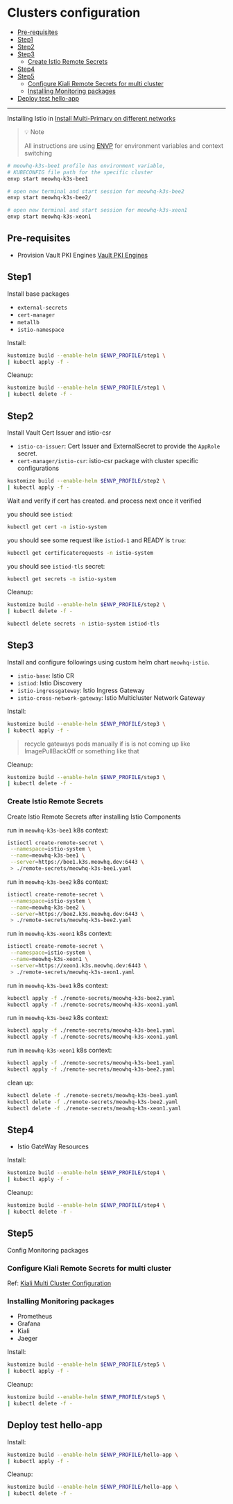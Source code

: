 # Clusters configuration

- [Pre-requisites](#pre-requisites)
- [Step1](#step1)
- [Step2](#step2)
- [Step3](#step3)
  - [Create Istio Remote Secrets](#create-istio-remote-secrets)
- [Step4](#step4)
- [Step5](#step5)
  - [Configure Kiali Remote Secrets for multi cluster](#configure-kiali-remote-secrets-for-multi-cluster)
  - [Installing Monitoring packages](#installing-monitoring-packages)
- [Deploy test hello-app](#deploy-test-hello-app)

----

Installing Istio in [Install Multi-Primary on different networks](https://istio.io/latest/docs/setup/install/multicluster/multi-primary_multi-network/)

> 💡 Note
>
> All instructions are using [ENVP](https://github.com/sunggun-yu/envp) for environment variables and context switching

```bash
# meowhq-k3s-bee1 profile has environment variable,
# KUBECONFIG file path for the specific cluster
envp start meowhq-k3s-bee1

# open new terminal and start session for meowhq-k3s-bee2
envp start meowhq-k3s-bee2/

# open new terminal and start session for meowhq-k3s-xeon1
envp start meowhq-k3s-xeon1
```

## Pre-requisites

- Provision Vault PKI Engines [Vault PKI Engines](../docs/configure-vault-pki-engines.md)

## Step1

Install base packages

- `external-secrets`
- `cert-manager`
- `metallb`
- `istio-namespace`

Install:

```bash
kustomize build --enable-helm $ENVP_PROFILE/step1 \
| kubectl apply -f -
```

Cleanup:

```bash
kustomize build --enable-helm $ENVP_PROFILE/step1 \
| kubectl delete -f -
```

## Step2

Install Vault Cert Issuer and istio-csr

- `istio-ca-issuer`: Cert Issuer and ExternalSecret to provide the `AppRole` secret.
- `cert-manager/istio-csr`: istio-csr package with cluster specific configurations

```bash
kustomize build --enable-helm $ENVP_PROFILE/step2 \
| kubectl apply -f -
```

Wait and verify if cert has created. and process next once it verified

you should see `istiod`:

```bash
kubectl get cert -n istio-system
```

you should see some request like `istiod-1` and READY is `true`:

```bash
kubectl get certificaterequests -n istio-system
```

you should see `istiod-tls` secret:

```bash
kubectl get secrets -n istio-system
```

Cleanup:

```bash
kustomize build --enable-helm $ENVP_PROFILE/step2 \
| kubectl delete -f -

kubectl delete secrets -n istio-system istiod-tls
```

## Step3

Install and configure followings using custom helm chart `meowhq-istio`.

- `istio-base`: Istio CR
- `istiod`: Istio Discovery
- `istio-ingressgateway`: Istio Ingress Gateway
- `istio-cross-network-gateway`: Istio Multicluster Network Gateway

Install:

```bash
kustomize build --enable-helm $ENVP_PROFILE/step3 \
| kubectl apply -f -
```

> recycle gateways pods manually if is is not coming up like ImagePullBackOff or something like that

Cleanup:

```bash
kustomize build --enable-helm $ENVP_PROFILE/step3 \
| kubectl delete -f -
```

### Create Istio Remote Secrets

Create Istio Remote Secrets after installing Istio Components

run in `meowhq-k3s-bee1` k8s context:

```bash
istioctl create-remote-secret \
 --namespace=istio-system \
 --name=meowhq-k3s-bee1 \
 --server=https://bee1.k3s.meowhq.dev:6443 \
 > ./remote-secrets/meowhq-k3s-bee1.yaml
```

run in `meowhq-k3s-bee2` k8s context:

```bash
istioctl create-remote-secret \
 --namespace=istio-system \
 --name=meowhq-k3s-bee2 \
 --server=https://bee2.k3s.meowhq.dev:6443 \
 > ./remote-secrets/meowhq-k3s-bee2.yaml
```

run in `meowhq-k3s-xeon1` k8s context:

```bash
istioctl create-remote-secret \
 --namespace=istio-system \
 --name=meowhq-k3s-xeon1 \
 --server=https://xeon1.k3s.meowhq.dev:6443 \
 > ./remote-secrets/meowhq-k3s-xeon1.yaml
```

run in `meowhq-k3s-bee1` k8s context:

```bash
kubectl apply -f ./remote-secrets/meowhq-k3s-bee2.yaml
kubectl apply -f ./remote-secrets/meowhq-k3s-xeon1.yaml
```

run in `meowhq-k3s-bee2` k8s context:

```bash
kubectl apply -f ./remote-secrets/meowhq-k3s-bee1.yaml
kubectl apply -f ./remote-secrets/meowhq-k3s-xeon1.yaml
```

run in `meowhq-k3s-xeon1` k8s context:

```bash
kubectl apply -f ./remote-secrets/meowhq-k3s-bee1.yaml
kubectl apply -f ./remote-secrets/meowhq-k3s-bee2.yaml
```

clean up:

```bash
kubectl delete -f ./remote-secrets/meowhq-k3s-bee1.yaml
kubectl delete -f ./remote-secrets/meowhq-k3s-bee2.yaml
kubectl delete -f ./remote-secrets/meowhq-k3s-xeon1.yaml
```

## Step4

- Istio GateWay Resources

Install:

```bash
kustomize build --enable-helm $ENVP_PROFILE/step4 \
| kubectl apply -f -
```

Cleanup:

```bash
kustomize build --enable-helm $ENVP_PROFILE/step4 \
| kubectl delete -f -
```

## Step5

Config Monitoring packages

### Configure Kiali Remote Secrets for multi cluster

Ref: [Kiali Multi Cluster Configuration](./kiali-multicluster/README.md)

### Installing Monitoring packages

- Prometheus
- Grafana
- Kiali
- Jaeger

Install:

```bash
kustomize build --enable-helm $ENVP_PROFILE/step5 \
| kubectl apply -f -
```

Cleanup:

```bash
kustomize build --enable-helm $ENVP_PROFILE/step5 \
| kubectl delete -f -
```

## Deploy test hello-app

Install:

```bash
kustomize build --enable-helm $ENVP_PROFILE/hello-app \
| kubectl apply -f -
```

Cleanup:

```bash
kustomize build --enable-helm $ENVP_PROFILE/hello-app \
| kubectl delete -f -
```
